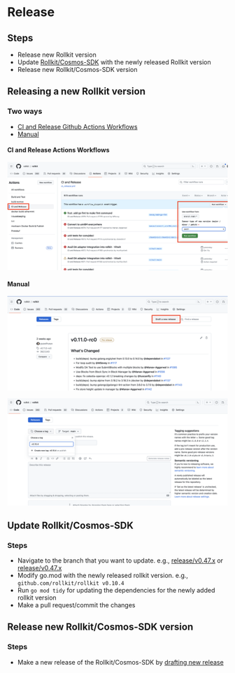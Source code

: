 # Release

## Steps

* Release new Rollkit version
* Update [Rollkit/Cosmos-SDK](https://github.com/rollkit/cosmos-sdk) with the newly released Rollkit version
* Release new Rollkit/Cosmos-SDK version

## Releasing a new Rollkit version

### Two ways

* [CI and Release Github Actions Workflows](https://github.com/rollkit/rollkit/actions/workflows/ci_release.yml)
* [Manual](https://github.com/rollkit/rollkit/releases)

#### CI and Release Actions Workflows

![CI and Release](./assets/ci-release.png)

#### Manual

![Manual](./assets/manual.png)

![Manual](./assets/manual-2.png)

## Update Rollkit/Cosmos-SDK

### Steps

* Navigate to the branch that you want to update. e.g., [release/v0.47.x](https://github.com/rollkit/cosmos-sdk/tree/release/v0.47.x) or [release/v0.47.x](https://github.com/rollkit/cosmos-sdk/tree/release/v0.50.x)
* Modify go.mod with the newly released rollkit version. e.g., `github.com/rollkit/rollkit v0.10.4`
* Run `go mod tidy` for updating the dependencies for the newly added rollkit version
* Make a pull request/commit the changes

## Release new Rollkit/Cosmos-SDK version

### Steps

* Make a new release of the Rollkit/Cosmos-SDK by [drafting new release](https://github.com/rollkit/cosmos-sdk/releases)
